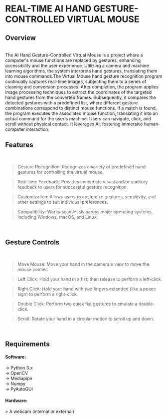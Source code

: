 
# REAL-TIME AI HAND GESTURE-CONTROLLED VIRTUAL MOUSE

<h2>Overview</h2><br>
The AI Hand Gesture-Controlled Virtual Mouse is a project where a computer's mouse functions are replaced by gestures, enhancing accessibility and the user experience. Utilizing a camera and machine learning algorithms, the system interprets hand gestures, translating them into mouse commands.The Virtual Mouse hand gesture recognition program continually captures real-time images, subjecting them to a series of cleaning and conversion processes. After completion, the program applies image processing techniques to extract the coordinates of the targeted hand gestures from the converted frames. Subsequently, it compares the detected gestures with a predefined list, where different gesture combinations correspond to distinct mouse functions. If a match is found, the program executes the associated mouse function, translating it into an actual command for the user's machine. Users can navigate, click, and scroll without physical contact. It leverages AI, fostering immersive human-computer interaction.
<br>

<h2>Features</h2><br>

> Gesture Recognition: Recognizes a variety of predefined hand gestures for controlling the virtual mouse.

> Real-time Feedback: Provides immediate visual and/or auditory feedback to users for successful gesture recognition.

> Customization: Allows users to customize gestures, sensitivity, and other settings to suit individual preferences.

> Compatibility: Works seamlessly across major operating systems, including Windows, macOS, and Linux.
<br>

<h2>Gesture Controls</h2><br>

> Move Mouse: Move your hand in the camera's view to move the mouse pointer.

> Left Click: Hold your hand in a fist, then release to perform a left-click.

> Right Click: Hold your hand with two fingers extended (like a peace sign) to perform a right-click.

> Double Click: Perform two quick fist gestures to emulate a double-click.

> Scroll: Rotate your hand in a circular motion to scroll up and down.
<br>

<h2>Requirements</h2>

<h4>Software:</h4>
-> Python 3.x<br>
-> OpenCV<br>
-> Mediapipe<br>
-> Numpy<br>
-> PyAutoGUI<br>

<h4>Hardware:</h4>
> A webcam (internal or external)
